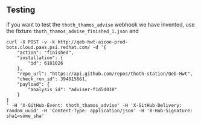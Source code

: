 ## Testing

if you want to test the `thoth_thamos_advise` webhook we have invented, use the fixture `thoth_thamos_advise_finished_1.json`
and

```shell
curl -X POST -v -k http://qeb-hwt-aicoe-prod-bots.cloud.paas.psi.redhat.com/ -d '{
    "action": "finished",
    "installation": {
        "id": 6181026
    },
    "repo_url": "https://api.github.com/repos/thoth-station/Qeb-Hwt",
    "check_run_id": 394815661,
    "payload": {
        "analysis_id": "adviser-f1d5d010"
    }
}
' -H 'X-GitHub-Event: thoth_thamos_advise' -H 'X-GitHub-Delivery: random_uuid' -H 'Content-Type: application/json' -H 'X-Hub-Signature: sha1=some_sha'
```
